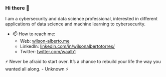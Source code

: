 ### Hi there 👋 

I am a cybersecurity and data science professional, interested in different applications of data science and machine learning to cybersecurity.

- 📫 How to reach me:
  - Web: [wilson-alberto.me][1]
  - LinkedIn: [linkedin.com/in/wilsonalbertotorres/][2]
  - Twitter: [twitter.com/waalb1][3]

⚡ Never be afraid to start over. It’s a chance to rebuild your life the way you wanted all along. - Unknown ⚡

<!--
**wilsonalberto-git/wilsonalberto-git** is a ✨ _special_ ✨ repository because its `README.md` (this file) appears on your GitHub profile.

Here are some ideas to get you started:

- 🔭 I’m currently working on building my personal profiles
- 🌱 I’m currently learning different applications of data science & machine learning to cybersecurity

- 📫 How to reach me:
  - Web: [https://wilson-alberto.me][1]
  - LinkedIn: [https://www.linkedin.com/in/wilsonalbertotorres/][2]
  - Twitter: [https://twitter.com/waalb1][3]

- ⚡ Fun fact: ...
-->

[1]: https://wilson-alberto.me
[2]: https://www.linkedin.com/in/wilsonalbertotorres/
[3]: https://www.twitter.com/waalb1
